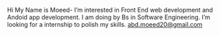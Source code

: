 Hi My Name is Moeed- 
I’m interested in Front End web development and Andoid app development.
I am doing by Bs in Software Engineering.
I’m looking for a internship to polish my skills.
abd.moeed20@gmail.com



